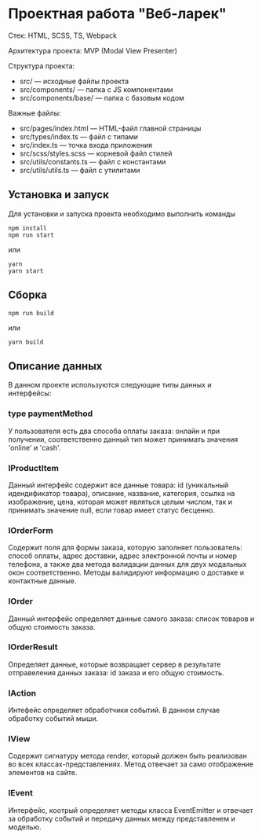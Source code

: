 # Проектная работа "Веб-ларек"

Стек: HTML, SCSS, TS, Webpack

Архитектура проекта: MVP (Modal View Presenter)

Структура проекта:
- src/ — исходные файлы проекта
- src/components/ — папка с JS компонентами
- src/components/base/ — папка с базовым кодом

Важные файлы:
- src/pages/index.html — HTML-файл главной страницы
- src/types/index.ts — файл с типами
- src/index.ts — точка входа приложения
- src/scss/styles.scss — корневой файл стилей
- src/utils/constants.ts — файл с константами
- src/utils/utils.ts — файл с утилитами

## Установка и запуск
Для установки и запуска проекта необходимо выполнить команды

```
npm install
npm run start
```

или

```
yarn
yarn start
```
## Сборка

```
npm run build
```

или

```
yarn build
```
## Описание данных
В данном проекте используются следующие типы данных и интерфейсы:
### type paymentMethod
У пользователя есть два способа оплаты заказа: онлайн и при получении, соответственно данный тип может принимать значения 'online' и 'cash'.
### IProductItem
Данный интерфейс содержит все данные товара: id (уникальный идендификатор товара), описание, название, категория, ссылка на изображение, цена, которая может являться целым числом, так и принимать значение null, если товар имеет статус бесценно.
### IOrderForm
Содержит поля для формы заказа, которую заполняет пользователь: способ оплаты, адрес доставки, адрес электронной почты и номер телефона, а также два метода валидации данных для двух модальных окон соответственно. Методы валидируют информацию о доставке и контактные данные. 
### IOrder
Данный интерфейс определяет данные самого заказа: список товаров и общую стоимость заказа.
### IOrderResult
Определяет данные, которые возвращает сервер в результате отправеления данных заказа: id заказа и его общую стоимость.
### IAction
Интефейс определяет обработчики событий. В данном случае обработку событий мыши.
### IView
Содержит сигнатуру метода render, который должен быть реализован во всех классах-представлениях. Метод отвечает за само отображение элементов на сайте.
### IEvent
Интерфейс, коотрый определяет методы класса EventEmitter и отвечает за обработку событий и передачу данных между представленем и моделью.
